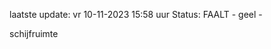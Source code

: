 laatste update: 
vr 10-11-2023 15:58   uur 
Status: FAALT - geel - 
<div class="service Y">schijfruimte</div>